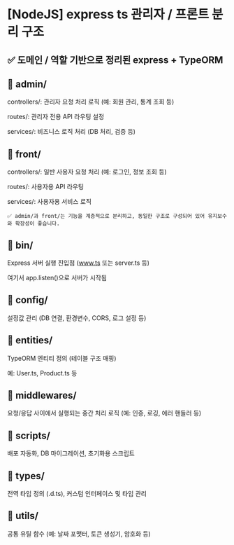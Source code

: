 # [NodeJS] express ts 관리자 / 프론트 분리 구조

## ✅ 도메인 / 역할 기반으로 정리된 express + TypeORM

## 📁 admin/
controllers/: 관리자 요청 처리 로직 (예: 회원 관리, 통계 조회 등)

routes/: 관리자 전용 API 라우팅 설정

services/: 비즈니스 로직 처리 (DB 처리, 검증 등)

## 📁 front/
controllers/: 일반 사용자 요청 처리 (예: 로그인, 정보 조회 등)

routes/: 사용자용 API 라우팅

services/: 사용자용 서비스 로직

```✅ admin/과 front/는 기능을 계층적으로 분리하고, 동일한 구조로 구성되어 있어 유지보수와 확장성이 좋습니다.```

## 📁 bin/
Express 서버 실행 진입점 (www.ts 또는 server.ts 등)

여기서 app.listen()으로 서버가 시작됨

## 📁 config/
설정값 관리 (DB 연결, 환경변수, CORS, 로그 설정 등)

## 📁 entities/
TypeORM 엔티티 정의 (테이블 구조 매핑)

예: User.ts, Product.ts 등

## 📁 middlewares/
요청/응답 사이에서 실행되는 중간 처리 로직 (예: 인증, 로깅, 에러 핸들러 등)

## 📁 scripts/
배포 자동화, DB 마이그레이션, 초기화용 스크립트

## 📁 types/
전역 타입 정의 (.d.ts), 커스텀 인터페이스 및 타입 관리

## 📁 utils/
공통 유틸 함수 (예: 날짜 포맷터, 토큰 생성기, 암호화 등)

